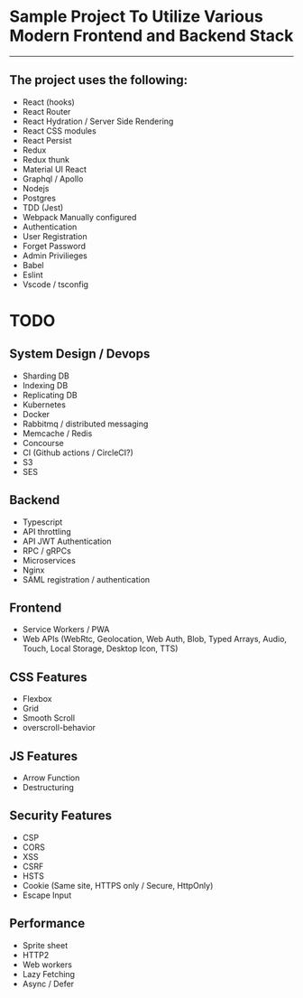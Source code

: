 # Sample Project To Utilize Various Modern Frontend and Backend Stack
-----
## The project uses the following:

- React (hooks)
- React Router
- React Hydration / Server Side Rendering
- React CSS modules
- React Persist
- Redux
- Redux thunk
- Material UI React
- Graphql / Apollo
- Nodejs
- Postgres
- TDD (Jest)
- Webpack Manually configured
- Authentication
- User Registration
- Forget Password
- Admin Privilieges 
- Babel
- Eslint
- Vscode / tsconfig

# TODO

## System Design / Devops

- Sharding DB
- Indexing DB
- Replicating DB
- Kubernetes
- Docker
- Rabbitmq / distributed messaging
- Memcache / Redis
- Concourse
- CI (Github actions / CircleCI?)
- S3
- SES

## Backend
- Typescript
- API throttling
- API JWT Authentication
- RPC / gRPCs
- Microservices
- Nginx
- SAML registration / authentication

## Frontend

- Service Workers / PWA
- Web APIs (WebRtc, Geolocation, Web Auth, Blob, Typed Arrays, Audio, Touch, Local Storage, Desktop Icon, TTS)


## CSS Features

- Flexbox
- Grid
- Smooth Scroll
- overscroll-behavior

## JS Features

- Arrow Function
- Destructuring

## Security Features

- CSP
- CORS
- XSS
- CSRF
- HSTS
- Cookie (Same site, HTTPS only / Secure, HttpOnly) 
- Escape Input

## Performance

- Sprite sheet
- HTTP2
- Web workers
- Lazy Fetching
- Async / Defer

